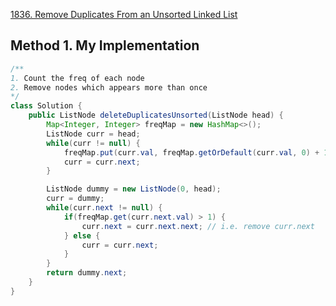 [1836. Remove Duplicates From an Unsorted Linked List](https://leetcode.com/problems/remove-duplicates-from-an-unsorted-linked-list/description/)


## Method 1. My Implementation
```java
/**
1. Count the freq of each node
2. Remove nodes which appears more than once
*/
class Solution {
    public ListNode deleteDuplicatesUnsorted(ListNode head) {
        Map<Integer, Integer> freqMap = new HashMap<>();
        ListNode curr = head;
        while(curr != null) {
            freqMap.put(curr.val, freqMap.getOrDefault(curr.val, 0) + 1);
            curr = curr.next;
        }

        ListNode dummy = new ListNode(0, head);
        curr = dummy;
        while(curr.next != null) {
            if(freqMap.get(curr.next.val) > 1) {
                curr.next = curr.next.next; // i.e. remove curr.next
            } else {
                curr = curr.next;
            }
        }
        return dummy.next;
    }
}
```